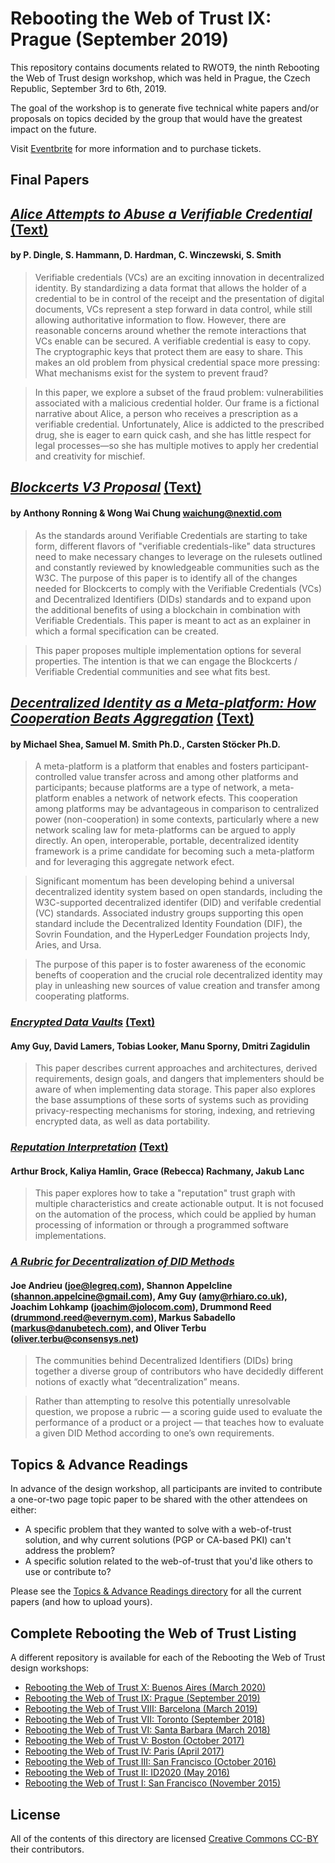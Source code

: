 # Rebooting the Web of Trust IX: Prague (September 2019)

This repository contains documents related to RWOT9, the ninth
Rebooting the Web of Trust design workshop, which was held
in Prague, the Czech Republic, September 3rd to 6th, 2019. 

The goal of the workshop is to generate five technical white papers 
and/or proposals on topics decided by the group that would have the 
greatest impact on the future.

Visit [Eventbrite](http://rwot9.eventbrite.com) for more information and to purchase tickets.

## Final Papers

## [*Alice Attempts to Abuse a Verifiable Credential*](https://github.com/WebOfTrustInfo/rwot9-prague/blob/master/final-documents/alice-attempts-abuse-verifiable-credential.pdf) [(Text)](https://github.com/WebOfTrustInfo/rwot9-prague/blob/master/final-documents/alice-attempts-abuse-verifiable-credential.md)
#### by P. Dingle, S. Hammann, D. Hardman, C. Winczewski, S. Smith

> Verifiable credentials (VCs) are an exciting innovation in decentralized identity. By standardizing a data format that allows the holder of a credential to be in control of the receipt and the presentation of digital documents, VCs represent a step forward in data control, while still allowing authoritative information to flow. However, there are reasonable concerns around whether the remote interactions that VCs enable can be secured. A verifiable credential is easy to copy. The cryptographic keys that protect them are easy to share. This makes an old problem from physical credential space more pressing: What mechanisms exist for the system to prevent fraud?

> In this paper, we explore a subset of the fraud problem: vulnerabilities associated with a malicious credential holder. Our frame is a fictional narrative about Alice, a person who receives a prescription as a verifiable credential. Unfortunately, Alice is addicted to the prescribed drug, she is eager to earn quick cash, and she has little respect for legal processes—so she has multiple motives to apply her credential and creativity for mischief.

## [*Blockcerts V3 Proposal*](https://github.com/WebOfTrustInfo/rwot9-prague/blob/master/final-documents/BlockcertsV3.pdf) [(Text)](https://github.com/WebOfTrustInfo/rwot9-prague/blob/master/final-documents/BlockcertsV3.md)
#### by Anthony Ronning & Wong Wai Chung waichung@nextid.com

> As the standards around Verifiable Credentials are starting to take form, different flavors of "verifiable credentials-like" data structures need to make necessary changes to leverage on the rulesets outlined and constantly reviewed by knowledgeable communities such as the W3C. The purpose of this paper is to identify all of the changes needed for Blockcerts to comply with the Verifiable Credentials (VCs) and Decentralized Identifiers (DIDs) standards and to expand upon the additional benefits of using a blockchain in combination with Verifiable Credentials. This paper is meant to act as an explainer in which a formal specification can be created.

> This paper proposes multiple implementation options for several properties. The intention is that we can engage the Blockcerts / Verifiable Credential communities and see what fits best.

## [*Decentralized Identity as a Meta-platform: How Cooperation Beats Aggregation*](https://github.com/WebOfTrustInfo/rwot9-prague/blob/master/final-documents/CooperationBeatsAggregation.pdf) [(Text)](https://github.com/WebOfTrustInfo/rwot9-prague/blob/master/final-documents/CooperationBeatsAggregation.md)
#### by Michael Shea, Samuel M. Smith Ph.D., Carsten Stöcker Ph.D.

> A meta-platform is a platform that enables and fosters participant-controlled value transfer across and among
other platforms and participants; because platforms are a type of network, a meta-platform enables a network
of network efects. This cooperation among platforms may be advantageous in comparison to centralized power
(non-cooperation) in some contexts, particularly where a new network scaling law for meta-platforms can be
argued to apply directly. An open, interoperable, portable, decentralized identity framework is a prime
candidate for becoming such a meta-platform and for leveraging this aggregate network efect.

> Significant momentum has been developing behind a universal decentralized identity system based on open
standards, including the W3C-supported decentralized identifer (DID) and verifable credential (VC) standards. Associated industry groups supporting this open standard include the Decentralized Identity Foundation
(DIF), the Sovrin Foundation, and the HyperLedger Foundation projects Indy, Aries, and Ursa.

> The purpose of this paper is to foster awareness of the economic benefts of cooperation and the crucial role
decentralized identity may play in unleashing new sources of value creation and transfer among cooperating
platforms.

### [*Encrypted Data Vaults*](https://github.com/WebOfTrustInfo/rwot9-prague/blob/master/final-documents/encrypted-data-vaults.pdf) [(Text)](https://github.com/WebOfTrustInfo/rwot9-prague/blob/master/final-documents/encrypted-data-vaults.md)
#### Amy Guy, David Lamers, Tobias Looker, Manu Sporny, Dmitri Zagidulin

> This paper describes current approaches and architectures, derived requirements, design goals, and dangers that implementers should be aware of when implementing data storage. This paper also explores the base assumptions of these sorts of systems such as providing privacy-respecting mechanisms for storing, indexing, and retrieving encrypted data, as well as data portability.

### [*Reputation Interpretation*](https://github.com/WebOfTrustInfo/rwot9-prague/blob/master/final-documents/reputation-interpretation.pdf) [(Text)](https://github.com/WebOfTrustInfo/rwot9-prague/blob/master/final-documents/reputation-interpretation.md)
#### Arthur Brock, Kaliya Hamlin, Grace (Rebecca) Rachmany, Jakub Lanc

> This paper explores how to take a "reputation" trust graph with multiple characteristics and create actionable output. It is not focused on the automation of the process, which could be applied by human processing of information or through a programmed software implementations.

### [*A Rubric for Decentralization of DID Methods*](https://github.com/WebOfTrustInfo/rwot9-prague/blob/master/final-documents/decentralization-rubric.pdf)
#### Joe Andrieu (joe@legreq.com), Shannon Appelcline (shannon.appelcine@gmail.com), Amy Guy (amy@rhiaro.co.uk), Joachim Lohkamp (joachim@jolocom.com), Drummond Reed (drummond.reed@evernym.com), Markus Sabadello (markus@danubetech.com), and Oliver Terbu (oliver.terbu@consensys.net)

> The communities behind Decentralized Identifiers (DIDs) bring together a diverse group of contributors
who have decidedly different notions of exactly what “decentralization” means.

> Rather than attempting to resolve this potentially unresolvable question, we propose a rubric — a
scoring guide used to evaluate the performance of a product or a project — that teaches how to evaluate
a given DID Method according to one’s own requirements.

## Topics & Advance Readings

In advance of the design workshop, all participants are invited to contribute a
one-or-two page topic paper to be shared with the other attendees on
either:

   * A specific problem that they wanted to solve with a web-of-trust solution, and why current solutions (PGP or CA-based PKI) can't address the problem?
   * A specific solution related to the web-of-trust that you'd like others to use or contribute to?

Please see the [Topics & Advance Readings directory](topics-and-advance-readings) for all the current papers (and how to upload yours).

## Complete Rebooting the Web of Trust Listing

A different repository is available for each of the Rebooting the Web of Trust design workshops:

* [Rebooting the Web of Trust X: Buenos Aires (March 2020)](https://github.com/WebOfTrustInfo/rwot10-buenosaires)
* [Rebooting the Web of Trust IX: Prague (September 2019)](https://github.com/WebOfTrustInfo/rwot9-prague)
* [Rebooting the Web of Trust VIII: Barcelona (March 2019)](https://github.com/WebOfTrustInfo/rwot8-barcelona)
* [Rebooting the Web of Trust VII: Toronto (September 2018)](https://github.com/WebOfTrustInfo/rwot7-fall2018)
* [Rebooting the Web of Trust VI: Santa Barbara (March 2018)](https://github.com/WebOfTrustInfo/rebooting-the-web-of-trust-spring2018)
* [Rebooting the Web of Trust V: Boston (October 2017)](https://github.com/WebOfTrustInfo/rebooting-the-web-of-trust-fall2017)
* [Rebooting the Web of Trust IV: Paris (April 2017)](https://github.com/WebOfTrustInfo/rebooting-the-web-of-trust-spring2017)
* [Rebooting the Web of Trust III: San Francisco (October 2016)](https://github.com/WebOfTrustInfo/rebooting-the-web-of-trust-fall2016)
* [Rebooting the Web of Trust II: ID2020 (May 2016)](https://github.com/WebOfTrustInfo/ID2020DesignWorkshop)
* [Rebooting the Web of Trust I: San Francisco (November 2015)](https://github.com/WebOfTrustInfo/rebooting-the-web-of-trust)

## License

All of the contents of this directory are licensed [Creative Commons CC-BY](https://github.com/WebOfTrustInfo/rebooting-the-web-of-trust/blob/master/final-documents/LICENSE-CC-BY-4.0.md) their contributors.
